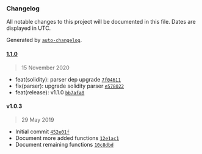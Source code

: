 ### Changelog

All notable changes to this project will be documented in this file. Dates are displayed in UTC.

Generated by [`auto-changelog`](https://github.com/CookPete/auto-changelog).

#### [1.1.0](https://github.com/sambacha/transpiler-solidity/compare/v1.0.3...1.1.0)

> 15 November 2020

- feat(solidity): parser dep upgrade [`7f04611`](https://github.com/sambacha/transpiler-solidity/commit/7f04611408e4771bc2432989596ac46db8687dd7)
- fix(parser): upgrade solidity parser [`e578022`](https://github.com/sambacha/transpiler-solidity/commit/e5780228ec52fd847729bf100902e047f200756e)
- feat(release): v1.1.0 [`bb7afa8`](https://github.com/sambacha/transpiler-solidity/commit/bb7afa8be09e86e06aa05934c6f388e99138859b)

#### v1.0.3

> 29 May 2019

- Initial commit [`452e01f`](https://github.com/sambacha/transpiler-solidity/commit/452e01fdab68b60e4cd728cd9d33eef77b30994f)
- Document more added functions [`12e1ac1`](https://github.com/sambacha/transpiler-solidity/commit/12e1ac174761f1ab79af6f4fce0802d66299e957)
- Document remaining functions [`10c8dbd`](https://github.com/sambacha/transpiler-solidity/commit/10c8dbd2b9e6175ece190c6e96443de2535bb92d)
